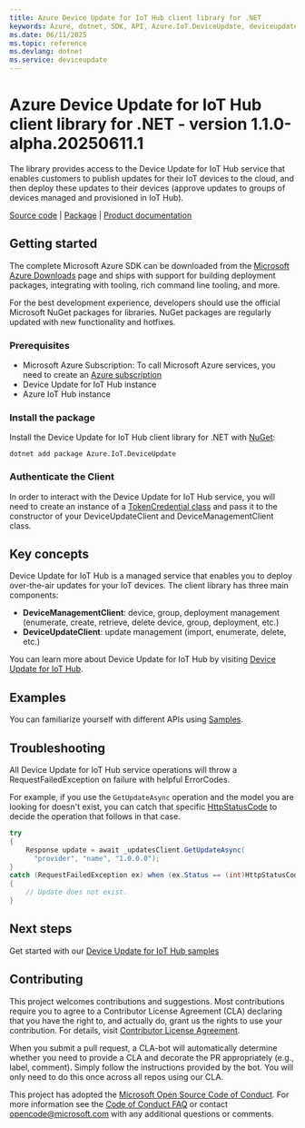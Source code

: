 ```yaml
---
title: Azure Device Update for IoT Hub client library for .NET
keywords: Azure, dotnet, SDK, API, Azure.IoT.DeviceUpdate, deviceupdate
ms.date: 06/11/2025
ms.topic: reference
ms.devlang: dotnet
ms.service: deviceupdate
---
```

# Azure Device Update for IoT Hub client library for .NET - version 1.1.0-alpha.20250611.1 


The library provides access to the Device Update for IoT Hub service that enables customers to publish updates for their IoT devices to the cloud, and then deploy these updates to their devices (approve updates to groups of devices managed and provisioned in IoT Hub). 

  [Source code](https://github.com/Azure/azure-sdk-for-net/tree/main/sdk/deviceupdate/Azure.IoT.DeviceUpdate/src) | [Package](https://www.nuget.org) | [Product documentation](https://learn.microsoft.com/azure/iot-hub-device-update/understand-device-update)


## Getting started

The complete Microsoft Azure SDK can be downloaded from the [Microsoft Azure Downloads](https://azure.microsoft.com/downloads/?sdk=net) page and ships with support for building deployment packages, integrating with tooling, rich command line tooling, and more.

For the best development experience, developers should use the official Microsoft NuGet packages for libraries. NuGet packages are regularly updated with new functionality and hotfixes.

### Prerequisites

- Microsoft Azure Subscription: To call Microsoft Azure services, you need to create an [Azure subscription](https://azure.microsoft.com/free/dotnet/)
- Device Update for IoT Hub instance
- Azure IoT Hub instance

### Install the package

Install the Device Update for IoT Hub client library for .NET with [NuGet](https://www.nuget.org/ ):

```dotnetcli
dotnet add package Azure.IoT.DeviceUpdate
```

### Authenticate the Client

In order to interact with the Device Update for IoT Hub service, you will need to create an instance of a [TokenCredential class](https://learn.microsoft.com/dotnet/api/azure.core.tokencredential?view=azure-dotnet) and pass it to the constructor of your DeviceUpdateClient and DeviceManagementClient class.

## Key concepts

Device Update for IoT Hub is a managed service that enables you to deploy over-the-air updates for your IoT devices. The client library has three main components:
- **DeviceManagementClient**: device, group, deployment management (enumerate, create, retrieve, delete device, group, deployment, etc.)
- **DeviceUpdateClient**: update management (import, enumerate, delete, etc.)

You can learn more about Device Update for IoT Hub by visiting [Device Update for IoT Hub](https://github.com/azure/iot-hub-device-update).

## Examples

You can familiarize yourself with different APIs using [Samples](https://github.com/Azure/azure-sdk-for-net/tree/main/sdk/deviceupdate/Azure.IoT.DeviceUpdate/samples).

## Troubleshooting

All Device Update for IoT Hub service operations will throw a RequestFailedException on failure with helpful ErrorCodes.

For example, if you use the `GetUpdateAsync` operation and the model you are looking for doesn't exist, you can catch that specific [HttpStatusCode](https://learn.microsoft.com/dotnet/api/system.net.httpstatuscode?view=netcore-3.1) to decide the operation that follows in that case.

```csharp
try
{
    Response update = await _updatesClient.GetUpdateAsync(
      "provider", "name", "1.0.0.0");
}
catch (RequestFailedException ex) when (ex.Status == (int)HttpStatusCode.NotFound)
{
    // Update does not exist.
}

```

## Next steps

Get started with our [Device Update for IoT Hub samples](https://github.com/Azure/azure-sdk-for-net/tree/main/sdk/deviceupdate/Azure.IoT.DeviceUpdate/samples)

## Contributing

This project welcomes contributions and suggestions. Most contributions require you to agree to a Contributor License Agreement (CLA) declaring that you have the right to, and actually do, grant us the rights to use your contribution. For details, visit [Contributor License Agreement](https://cla.microsoft.com).

When you submit a pull request, a CLA-bot will automatically determine whether you need to provide a CLA and decorate the PR appropriately (e.g., label, comment). Simply follow the instructions provided by the bot. You will only need to do this once across all repos using our CLA.

This project has adopted the [Microsoft Open Source Code of Conduct](https://opensource.microsoft.com/codeofconduct/). For more information see the [Code of Conduct FAQ](https://opensource.microsoft.com/codeofconduct/faq/) or contact opencode@microsoft.com with any additional questions or comments.

